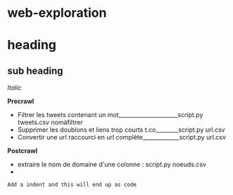 # web-exploration

heading
==============
sub heading
--------------

*Italic*


**Precrawl**

- Filtrer les tweets contenant un mot_____________________script.py tweets.csv nomàfiltrer
- Supprimer les doublons et liens trop courts t.co________script.py url.csv
- Convertir une url raccourci en url complète_____________script.py url.csv 

**Postcrawl**
 

- extraire le nom de domaine d'une colonne :            script.py noeuds.csv
- 

    Add a indent and this will end up as code 
